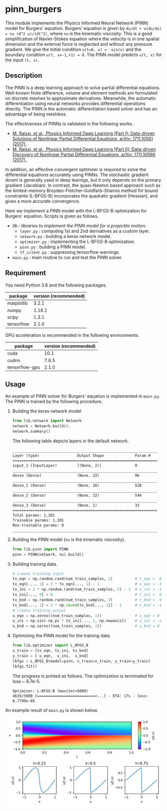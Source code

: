 # pinn_burgers

This module implements the Physics Informed Neural Network (PINN) model for Burgers' equation. Burgers' equation is given by `du/dt + u(du/dx) = nu (d^2 u)/(dt^2)`, where `nu` is the kinematic viscosity. This is a good simplification of Navier-Stokes equation where the velocity is in one spatial dimension and the external force is neglected and without any pressure gradient. We give the initial condition `u(t=0, x) = -sin(x)` and the boundary condition `u(t, x=-1,+1) = 0`. The PINN model predicts `u(t, x)` for the input `(t, x)`.

## Description

The PINN is a deep learning approach to solve partial differential equations. Well-known finite difference, volume and element methods are formulated on discrete meshes to approximate derivatives. Meanwhile, the automatic differentiation using neural networks provides differential operations directly. The PINN is the automatic differentiation based solver and has an advantage of being meshless.

The effectiveness of PINNs is validated in the following works.

* [M. Raissi, et al., Physics Informed Deep Learning (Part I): Data-driven Solutions of Nonlinear Partial Differential Equations, arXiv: 1711.10561 (2017).](https://arxiv.org/abs/1711.10561)
* [M. Raissi, et al., Physics Informed Deep Learning (Part II): Data-driven Discovery of Nonlinear Partial Differential Equations, arXiv: 1711.10566 (2017).](https://arxiv.org/abs/1711.10566)

In addition, an effective convergent optimizer is required to solve the differential equations accurately using PINNs. The stochastic gradient dicent is generally used in deep learnigs, but it only depends on the primary gradient (Jacobian). In contrast, the quasi-Newton based approach such as the limited-memory Broyden-Fletcher-Goldfarb-Shanno method for bound constraints (L-BFGS-B) incorporates the quadratic gradient (Hessian), and gives a more accurate convergence.

Here we implement a PINN model with the L-BFGS-B optimization for Burgers' equation.
Scripts is given as follows.

* *lib : libraries to implement the PINN model for a projectile motion.*
    * `layer.py` : computing 1st and 2nd derivatives as a custom layer.
    * `network.py` : building a keras network model.
    * `optimizer.py` : implementing the L-BFGS-B optimization.
    * `pinn.py` : building a PINN model.
    * `tf_silent.py` : suppressing tensorflow warnings
* `main.py` : main routine to run and test the PINN solver.

## Requirement

You need Python 3.6 and the following packages.

| package    | version (recommended) |
| -          | -      |
| matplotlib | 3.2.1  |
| numpy      | 1.18.1 |
| scipy      | 1.3.1  |
| tensorflow | 2.1.0  |

GPU acceleration is recommended in the following environments.

| package        | version (recommended) |
| -              | -     |
| cuda           | 10.1  |
| cudnn          | 7.6.5 |
| tensorflow-gpu | 2.1.0 |

## Usage

An example of PINN solver for Burgers' equation is implemented in `main.py`. The PINN is trained by the following procedure.

1. Building the keras network model
    ```Python
    from lib.network import Network
    network = Network.build().
    network.summary()
    ```
    The following table depicts layers in the default network.
    ```
    _________________________________________________________________
    Layer (type)                 Output Shape              Param #
    =================================================================
    input_1 (InputLayer)         [(None, 2)]               0
    _________________________________________________________________
    dense (Dense)                (None, 32)                96
    _________________________________________________________________
    dense_1 (Dense)              (None, 16)                528
    _________________________________________________________________
    dense_2 (Dense)              (None, 32)                544
    _________________________________________________________________
    dense_3 (Dense)              (None, 1)                 33
    =================================================================
    Total params: 1,201
    Trainable params: 1,201
    Non-trainable params: 0
    _________________________________________________________________
    ```
2. Building the PINN model (`nu` is the kinematic viscosity).
    ```Python
    from lib.pinn import PINN
    pinn = PINN(network, nu).build()
    ```
3. Building training data.
    ```Python
    # create training input
    tx_eqn = np.random.rand(num_train_samples, 2)          # t_eqn =  0 ~ +1
    tx_eqn[..., 1] = 2 * tx_eqn[..., 1] - 1                # x_eqn = -1 ~ +1
    tx_ini = 2 * np.random.rand(num_train_samples, 2) - 1  # x_ini = -1 ~ +1
    tx_ini[..., 0] = 0                                     # t_ini =  0
    tx_bnd = np.random.rand(num_train_samples, 2)          # t_bnd =  0 ~ +1
    tx_bnd[..., 1] = 2 * np.round(tx_bnd[..., 1]) - 1      # x_bnd = -1 or +1
    # create training output
    u_eqn = np.zeros((num_train_samples, 1))               # u_eqn = 0
    u_ini = np.sin(-np.pi * tx_ini[..., 1, np.newaxis])    # u_ini = -sin(pi*x_ini)
    u_bnd = np.zeros((num_train_samples, 1))               # u_bnd = 0
    ```

4. Optimizing the PINN model for the training data.
    ```Python
    from lib.optimizer import L_BFGS_B
    x_train = [tx_eqn, tx_ini, tx_bnd]
    y_train = [ u_eqn,  u_ini,  u_bnd]
    lbfgs = L_BFGS_B(model=pinn, x_train=x_train, y_train=y_train)
    lbfgs.fit()
    ```
    The progress is printed as follows. The optimization is terminated for loss ~ 6.7e-5.
    ```
    Optimizer: L-BFGS-B (maxiter=5000)
    4635/5000 [==========================>...] - ETA: 17s - loss: 6.7799e-05
    ```

An example result of `main.py` is shown below.

![result_img](result_img.png)
